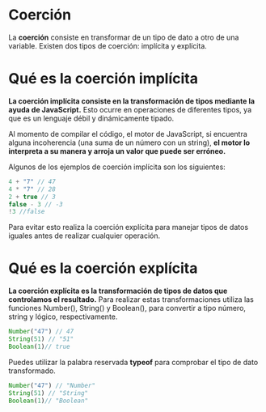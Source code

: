 # Coerción

La **coerción** consiste en transformar de un tipo de dato a otro de una variable. Existen dos tipos de coerción: implícita y explícita.

# Qué es la coerción implícita

**La coerción implícita consiste en la transformación de tipos mediante la ayuda de JavaScript.** Esto ocurre en operaciones de diferentes tipos, ya que es un lenguaje débil y dinámicamente tipado.

Al momento de compilar el código, el motor de JavaScript, si encuentra alguna incoherencia (una suma de un número con un string), **el motor lo interpreta a su manera y arroja un valor que puede ser erróneo.**

Algunos de los ejemplos de coerción implícita son los siguientes:

```js
4 + "7" // 47
4 * "7" // 28
2 + true // 3
false - 3 // -3
!3 //false
```
Para evitar esto realiza la coerción explícita para manejar tipos de datos iguales antes de realizar cualquier operación.

# Qué es la coerción explícita

**La coerción explícita es la transformación de tipos de datos que controlamos el resultado.** Para realizar estas transformaciones utiliza las funciones Number(), String() y Boolean(), para convertir a tipo número, string y lógico, respectivamente.

```js
Number("47") // 47
String(51) // "51"
Boolean(1)// true
```

Puedes utilizar la palabra reservada **typeof** para comprobar el tipo de dato transformado.

```js
Number("47") // "Number"
String(51) // "String"
Boolean(1)// "Boolean"
```